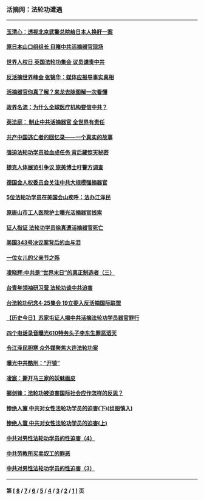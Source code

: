 ### 活摘网：法轮功遭遇
---
#### [玉清心：透视北京武警总院给日本人换肝一案](../../pages/nf5881/n13771978.md?07070430) 
#### [原日本山口组组长 目睹中共活摘器官现场](../../pages/nf5881/n13767360.md?07070430) 
#### [世界人权日 英国法轮功集会 议员谴责中共](../../pages/nf5881/n13431763.md?07070430) 
#### [反活摘世界峰会 张锦华：媒体应报导事实真相](../../pages/nf5881/n13278502.md?07070430) 
#### [活摘器官你真了解？来龙去脉图解一次看懂](../../pages/nf5881/n13013820.md?07070430) 
#### [政界名流：为什么全球医疗机构要信中共？](../../pages/nf5881/n11945479.md?07070430) 
#### [英法庭： 制止中共活摘器官 全世界有责任](../../pages/nf5881/n11330691.md?07070430) 
#### [共产中国逃亡者的回忆录——一个真实的故事](../../pages/nf5881/n10918649.md?07070430) 
#### [强迫法轮功学员验血成任务 背后藏惊天秘密](../../pages/nf5881/n4252384.md?07070430) 
#### [捷克人体展览引争议 旅美博士吁警方调查](../../pages/nf5881/n9429187.md?07070430) 
#### [德国会人权委员会关注中共大规模强摘器官](../../pages/nf5881/n8418950.md?07070430) 
#### [5位法轮功学员在美国会山疾呼：法办江泽民](../../pages/nf5881/n8101519.md?07070430) 
#### [原唐山市工人医院护士曝光活摘器官线索](../../pages/nf5881/n8076384.md?07070430) 
#### [证人指证 法轮功学员徐真遭活摘器官死亡](../../pages/nf5881/n8042467.md?07070430) 
#### [美国343号决议案背后的血与泪](../../pages/nf5881/n8020684.md?07070430) 
#### [一位女儿的父亲节之殇](../../pages/nf5881/n8014122.md?07070430) 
#### [凌晓辉:中共是“世界末日”的真正制造者（三）](../../pages/nf5881/n4210333.md?07070430) 
#### [台青年领袖研习营 法轮功谈中共迫害](../../pages/nf5881/n4141857.md?07070430) 
#### [台法轮功纪念4‧25集会 19立委入反活摘国际联盟](../../pages/nf5881/n4141821.md?07070430) 
#### [【历史今日】苏家屯证人揭中共活摘法轮功学员器官罪行](../../pages/nf5881/n4135912.md?07070430) 
#### [四个电话录音曝光610特务头子李东生罪恶滔天](../../pages/nf5881/n4040060.md?07070430) 
#### [令江泽民胆寒 众外媒聚焦大连法轮功案](../../pages/nf5881/n3932671.md?07070430) 
#### [曝光中共酷刑：“开锁”](../../pages/nf5881/n3889373.md?07070430) 
#### [凌宸：撕开马三家的妖魅画皮](../../pages/nf5881/n3849369.md?07070430) 
#### [郦剑锋：法轮功被迫害国际社会应作怎样的反思？](../../pages/nf5881/n3824560.md?07070430) 
#### [惨绝人寰 中共对女性法轮功学员的迫害(下)(组图慎入)](../../pages/nf5881/n3816285.md?07070430) 
#### [惨绝人寰 中共对女性法轮功学员的迫害(上)](../../pages/nf5881/n3815374.md?07070430) 
#### [中共对男性法轮功学员的性迫害（4）](../../pages/nf5881/n3769144.md?07070430) 
#### [中共劳教所买卖奴工的罪恶](../../pages/nf5881/n3769378.md?07070430) 
#### [中共对男性法轮功学员的性迫害（3）](../../pages/nf5881/n3768231.md?07070430) 

---
#### 第 [ [8](./8.md?07070430) / [7](./7.md?07070430) / [6](./6.md?07070430) / [5](./5.md?07070430) / [4](./4.md?07070430) / [3](./3.md?07070430) / [2](./2.md?07070430) / [1](./1.md?07070430) ] 页
